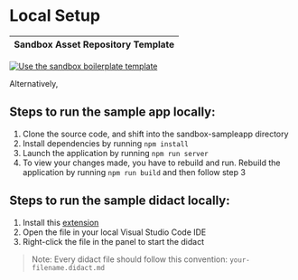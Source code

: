 # Local Setup

Sandbox Asset Repository Template|
--|
[![Use the sandbox boilerplate template](https://user-images.githubusercontent.com/52746337/160120439-ab1e6eb7-f4ba-4f57-bb0c-9f048cd5fe83.png)](https://github.com/aishwaryapradeep01/sandbox-boilerplate/generate)

Alternatively,

## Steps to run the sample app locally:
1) Clone the source code, and shift into the sandbox-sampleapp directory
2) Install dependencies by running `npm install`
3) Launch the application by running `npm run server`
4) To view your changes made, you have to rebuild and run. Rebuild the application by running `npm run build` and then follow step 3

## Steps to run the sample didact locally:
1) Install this [extension](https://marketplace.visualstudio.com/items?itemName=redhat.vscode-didact)
2) Open the file in your local Visual Studio Code IDE 
3) Right-click the file in the panel to start the didact
> Note: Every didact file should follow this convention: `your-filename.didact.md`
